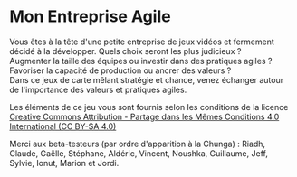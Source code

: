 # Mon Entreprise Agile

Vous êtes à la tête d'une petite entreprise de jeux vidéos et fermement décidé à la développer. Quels choix seront les plus judicieux ?  
Augmenter la taille des équipes ou investir dans des pratiques agiles ?  
Favoriser la capacité de production ou ancrer des valeurs ?  
Dans ce jeux de carte mêlant stratégie et chance, venez échanger autour de l'importance des valeurs et pratiques agiles.

Les éléments de ce jeu vous sont fournis selon les conditions de la licence [Creative Commons Attribution - Partage dans les Mêmes Conditions 4.0 International (CC BY-SA 4.0)](https://creativecommons.org/licenses/by-sa/4.0/deed.fr)

Merci aux beta-testeurs (par ordre d'apparition à la Chunga) : Riadh, Claude, Gaëlle, Stéphane, Aldéric, Vincent, Noushka, Guillaume, Jeff, Sylvie, Ionut, Marion et Jordi.

